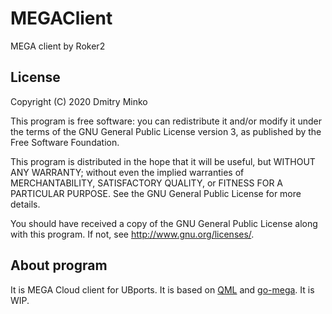 # MEGAClient

MEGA client by Roker2

## License

Copyright (C) 2020  Dmitry Minko

This program is free software: you can redistribute it and/or modify it under the terms of the GNU General Public License version 3, as published
by the Free Software Foundation.

This program is distributed in the hope that it will be useful, but WITHOUT ANY WARRANTY; without even the implied warranties of MERCHANTABILITY, SATISFACTORY QUALITY, or FITNESS FOR A PARTICULAR PURPOSE.  See the GNU General Public License for more details.

You should have received a copy of the GNU General Public License along with this program.  If not, see <http://www.gnu.org/licenses/>.

## About program

It is MEGA Cloud client for UBports. It is based on [QML](github.com/nanu-c/qml-go) and [go-mega](github.com/t3rm1n4l/go-mega). It is WIP.